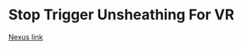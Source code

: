 # Stop Trigger Unsheathing For VR

[Nexus link](https://www.nexusmods.com/skyrimspecialedition/mods/55962)
